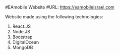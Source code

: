 #EAmobile Website
#URL: https://eamobileisrael.com


Website made using the following technologies: 
1) React.JS
2) Node.JS
3) Bootstrap
4) DigitalOcean
5) MongoDB

